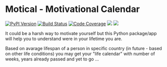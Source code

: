 # Motical - Motivational Calendar

[![PyPI Version][pypi-image]][pypi-url]
[![Build Status][build-image]][build-url]
[![Code Coverage][coverage-image]][coverage-url]
[![][stars-image]][stars-url]
[![][versions-image]][versions-url]

It could be a harsh way to motivate yourself but this Python package/app 
will help you to understand were in your lifetime you are.

Based on avarage lifespan of a person in specific country (in future - based on other life conditions)
you may get your "life calendar" with number of weeks, years already passed and yet to go ...


<!-- Badges: -->

[pypi-image]: https://img.shields.io/pypi/v/motical
[pypi-url]: https://pypi.org/project/motical/
[build-image]: https://github.com/mathspp/motical/actions/workflows/build.yaml/badge.svg
[build-url]: https://github.com/mathspp/motical/actions/workflows/build.yaml
[coverage-image]: https://codecov.io/gh/mathspp/motical/branch/main/graph/badge.svg
[coverage-url]: https://codecov.io/gh/mathspp/motical/
[stars-image]: https://img.shields.io/github/stars/mathspp/motical/
[stars-url]: https://github.com/mathspp/motical
[versions-image]: https://img.shields.io/pypi/pyversions/motical/
[versions-url]: https://pypi.org/project/motical/
